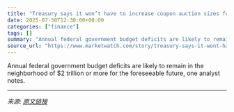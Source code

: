 ```yaml
---
title: "Treasury says it won’t have to increase coupon auction sizes for ‘next several quarters’"
date: 2025-07-30T12:30:00+08:00
categories: ["finance"]
tags: []
summary: "Annual federal government budget deficits are likely to remain in the neighborhood of $2 trillion or more for the foreseeable future, one analyst notes."
source_url: "https://www.marketwatch.com/story/treasury-says-it-wont-have-to-increase-coupon-auction-sizes-for-next-several-quarters-ffc1972e?mod=mw_rss_topstories"
---
```


Annual federal government budget deficits are likely to remain in the neighborhood of $2 trillion or more for the foreseeable future, one analyst notes.

---

*来源: [原文链接](https://www.marketwatch.com/story/treasury-says-it-wont-have-to-increase-coupon-auction-sizes-for-next-several-quarters-ffc1972e?mod=mw_rss_topstories)*
